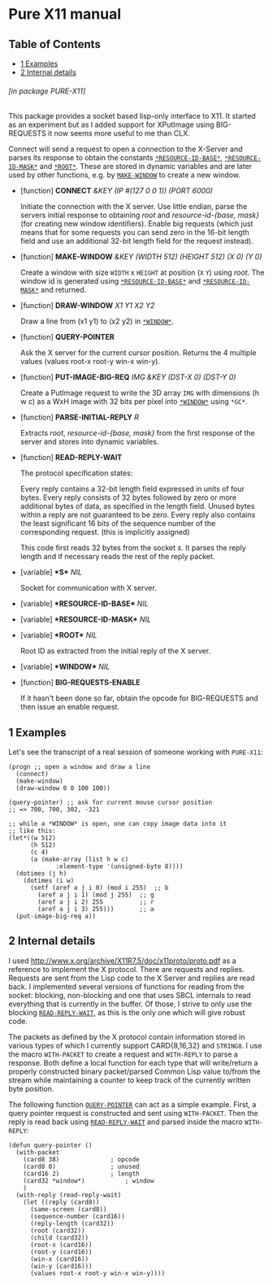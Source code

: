 <a id='x-28PURE-X11-3A-40PURE-X11-MANUAL-20MGL-PAX-3ASECTION-29'></a>

# Pure X11 manual

## Table of Contents

- [1 Examples][0857]
- [2 Internal details][17e9]

###### \[in package PURE-X11\]
This package provides a socket based lisp-only interface to X11. It
started as an experiment but as I added support for XPutImage using
BIG-REQUESTS it now seems more useful to me than CLX. 

Connect will send a request to open a connection to the X-Server and
parses its response to obtain the constants [`*RESOURCE-ID-BASE*`][d9cb],
[`*RESOURCE-ID-MASK*`][7637] and [`*ROOT*`][b419]. These are stored in dynamic variables
and are later used by other functions, e.g. by [`MAKE-WINDOW`][05e1] to create
a new window.

<a id='x-28PURE-X11-3ACONNECT-20FUNCTION-29'></a>

- [function] **CONNECT** *&KEY (IP #(127 0 0 1)) (PORT 6000)*

    Initiate the connection with the X server. Use little endian, parse
    the servers initial response to obtaining *root* and
    *resource-id-{base, mask}* (for creating new window identifiers). Enable big
    requests (which just means that for some requests you can send zero in
    the 16-bit length field and use an additional 32-bit length field for
    the request instead).

<a id='x-28PURE-X11-3AMAKE-WINDOW-20FUNCTION-29'></a>

- [function] **MAKE-WINDOW** *&KEY (WIDTH 512) (HEIGHT 512) (X 0) (Y 0)*

    Create a window with size `WIDTH` x `HEIGHT` at position (`X` `Y`) using
    *root*. The window id is generated using [`*RESOURCE-ID-BASE*`][d9cb] and
    [`*RESOURCE-ID-MASK*`][7637] and returned.

<a id='x-28PURE-X11-3ADRAW-WINDOW-20FUNCTION-29'></a>

- [function] **DRAW-WINDOW** *X1 Y1 X2 Y2*

    Draw a line from (x1 y1) to (x2 y2) in [`*WINDOW*`][11f6].

<a id='x-28PURE-X11-3AQUERY-POINTER-20FUNCTION-29'></a>

- [function] **QUERY-POINTER** 

    Ask the X server for the current cursor position. Returns the 4
    multiple values (values root-x root-y win-x win-y).

<a id='x-28PURE-X11-3APUT-IMAGE-BIG-REQ-20FUNCTION-29'></a>

- [function] **PUT-IMAGE-BIG-REQ** *IMG &KEY (DST-X 0) (DST-Y 0)*

    Create a PutImage request to write the 3D array `IMG` with
    dimensions (h w c) as a WxH image with 32 bits per pixel into [`*WINDOW*`][11f6]
    using `*GC*`.

<a id='x-28PURE-X11-3APARSE-INITIAL-REPLY-20FUNCTION-29'></a>

- [function] **PARSE-INITIAL-REPLY** *R*

    Extracts *root*, *resource-id-{base, mask}* from the first response
    of the server and stores into dynamic variables.

<a id='x-28PURE-X11-3AREAD-REPLY-WAIT-20FUNCTION-29'></a>

- [function] **READ-REPLY-WAIT** 

    The protocol specification states:
    
    Every reply contains a 32-bit length field expressed in units of
    four bytes. Every reply consists of 32 bytes followed by zero or
    more additional bytes of data, as specified in the length field.
    Unused bytes within a reply are not guaranteed to be zero. Every
    reply also contains the least significant 16 bits of the sequence
    number of the corresponding request. (this is implicitly assigned)
    
    This code first reads 32 bytes from the socket *s*. It parses the
    reply length and if necessary reads the rest of the reply packet.

<a id='x-28PURE-X11-3A-2AS-2A-20-28VARIABLE-29-29'></a>

- [variable] **\*S\*** *NIL*

    Socket for communication with X server.

<a id='x-28PURE-X11-3A-2ARESOURCE-ID-BASE-2A-20-28VARIABLE-29-29'></a>

- [variable] **\*RESOURCE-ID-BASE\*** *NIL*

<a id='x-28PURE-X11-3A-2ARESOURCE-ID-MASK-2A-20-28VARIABLE-29-29'></a>

- [variable] **\*RESOURCE-ID-MASK\*** *NIL*

<a id='x-28PURE-X11-3A-2AROOT-2A-20-28VARIABLE-29-29'></a>

- [variable] **\*ROOT\*** *NIL*

    Root ID as extracted from the initial reply of the X server.

<a id='x-28PURE-X11-3A-2AWINDOW-2A-20-28VARIABLE-29-29'></a>

- [variable] **\*WINDOW\*** *NIL*

<a id='x-28PURE-X11-3ABIG-REQUESTS-ENABLE-20FUNCTION-29'></a>

- [function] **BIG-REQUESTS-ENABLE** 

    If it hasn't been done so far, obtain the opcode for BIG-REQUESTS
    and then issue an enable request.

<a id='x-28PURE-X11-3A-40PURE-X11-EXAMPLES-20MGL-PAX-3ASECTION-29'></a>

## 1 Examples

Let's see the transcript of a real session of someone working
  with `PURE-X11`:

```common-lisp
(progn ;; open a window and draw a line
  (connect)
  (make-window)
  (draw-window 0 0 100 100))

(query-pointer) ;; ask for current mouse cursor position
;; => 700, 700, 302, -321
 
;; while a *WINDOW* is open, one can copy image data into it
;; like this:
(let*((w 512)
      (h 512)
      (c 4)
      (a (make-array (list h w c)
		     :element-type '(unsigned-byte 8))))
  (dotimes (j h)
    (dotimes (i w)
      (setf (aref a j i 0) (mod i 255)  ;; b
	    (aref a j i 1) (mod j 255)  ;; g
	    (aref a j i 2) 255          ;; r
	    (aref a j i 3) 255)))       ;; a
  (put-image-big-req a))
```


<a id='x-28PURE-X11-3A-40PURE-X11-INTERNAL-20MGL-PAX-3ASECTION-29'></a>

## 2 Internal details

I used <http://www.x.org/archive/X11R7.5/doc/x11proto/proto.pdf> as
  a reference to implement the X protocol. There are requests and
  replies. Requests are sent from the Lisp code to the X Server and
  replies are read back. I implemented several versions of functions
  for reading from the socket: blocking, non-blocking and one that
  uses SBCL internals to read everything that is currently in the
  buffer. Of those, I strive to only use the blocking [`READ-REPLY-WAIT`][866d],
  as this is the only one which will give robust code.

The packets as defined by the X protocol contain information stored
  in various types of which I currently support CARD{8,16,32} and
  `STRING8`. I use the macro `WITH-PACKET` to create a request and
  `WITH-REPLY` to parse a response. Both define a local function for
  each type that will write/return a properly constructed binary
  packet/parsed Common Lisp value to/from the stream while
  maintaining a counter to keep track of the currently written byte
  position.

The following function [`QUERY-POINTER`][c5c4] can act as a simple
  example. First, a query pointer request is constructed and sent using
  `WITH-PACKET`. Then the reply is read back using [`READ-REPLY-WAIT`][866d] and
  parsed inside the macro `WITH-REPLY`:

```common-lisp
(defun query-pointer ()
  (with-packet
    (card8 38)				; opcode
    (card8 0)				; unused
    (card16 2)				; length
    (card32 *window*)			; window
    )
  (with-reply (read-reply-wait)
    (let ((reply (card8))
	  (same-screen (card8))
	  (sequence-number (card16))
	  (reply-length (card32))
	  (root (card32))
	  (child (card32))
	  (root-x (card16))
	  (root-y (card16))
	  (win-x (card16))
	  (win-y (card16)))
      (values root-x root-y win-x win-y))))
```


  [05e1]: #x-28PURE-X11-3AMAKE-WINDOW-20FUNCTION-29 "(PURE-X11:MAKE-WINDOW FUNCTION)"
  [0857]: #x-28PURE-X11-3A-40PURE-X11-EXAMPLES-20MGL-PAX-3ASECTION-29 "Examples"
  [11f6]: #x-28PURE-X11-3A-2AWINDOW-2A-20-28VARIABLE-29-29 "(PURE-X11:*WINDOW* (VARIABLE))"
  [17e9]: #x-28PURE-X11-3A-40PURE-X11-INTERNAL-20MGL-PAX-3ASECTION-29 "Internal details"
  [7637]: #x-28PURE-X11-3A-2ARESOURCE-ID-MASK-2A-20-28VARIABLE-29-29 "(PURE-X11:*RESOURCE-ID-MASK* (VARIABLE))"
  [866d]: #x-28PURE-X11-3AREAD-REPLY-WAIT-20FUNCTION-29 "(PURE-X11:READ-REPLY-WAIT FUNCTION)"
  [b419]: #x-28PURE-X11-3A-2AROOT-2A-20-28VARIABLE-29-29 "(PURE-X11:*ROOT* (VARIABLE))"
  [c5c4]: #x-28PURE-X11-3AQUERY-POINTER-20FUNCTION-29 "(PURE-X11:QUERY-POINTER FUNCTION)"
  [d9cb]: #x-28PURE-X11-3A-2ARESOURCE-ID-BASE-2A-20-28VARIABLE-29-29 "(PURE-X11:*RESOURCE-ID-BASE* (VARIABLE))"
